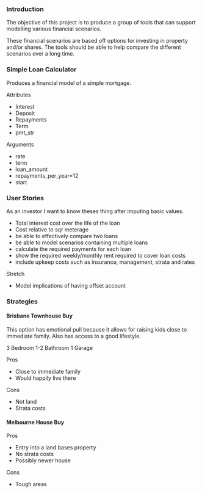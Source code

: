 ### Introduction

The objective of this project is to produce a group of tools that can support modelling various financial scenarios. 

These financial scenarios are based off options for investing in property and/or shares. The tools should be able to help compare the different scenarios over a long time.


### Simple Loan Calculator

Produces a financial model of a simple mortgage.

Attributes
* Interest
* Deposit
* Repayments
* Term
* pmt_str 

Arguments
* rate
* term
* loan_amount
* repayments_per_year=12
* start 

### User Stories


As an investor I want to know theses thing after imputing basic values.

* Total interest cost over the life of the loan
* Cost relative to sqr meterage
* be able to effectively compare two loans
* be able to model scenarios containing multiple loans
* calculate the required payments for each loan
* show the required weekly/monthly rent required to cover loan costs
* include upkeep costs such as insurance, management, strata and rates

Stretch
* Model implications of having offset account







### Strategies

#### Brisbane Townhouse Buy

This option has emotional pull because it allows for raising kids close to immediate family. Also has access to a good lifestyle. 

3 Bedroom
1-2 Bathroom
1 Garage

Pros
- Close to immediate family
- Would happily live there

Cons
- Not land
- Strata costs

#### Melbourne House Buy

Pros
- Entry into a land bases property
- No strata costs
- Possibly newer house

Cons
- Tough areas






